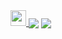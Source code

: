 

<a href="mailto:giovana.mainente@sptech.school?subject=Contato%20via%20GitHub" target="_blank" rel="noopener noreferrer" data-auth="NotApplicable" data-loopstyle="link" data-safelink="true" align="top">

  <img src="https://upload.wikimedia.org/wikipedia/commons/thumb/f/f7/Microsoft_Outlook_2013-2019_logo.svg/811px-Microsoft_Outlook_2013-2019_logo.svg.png" style="width:25px;height=25px;" >

</a>

<img src="https://github-readme-stats.vercel.app/api?username=gih-sanchez&theme=radical&show_icons=true" align="center">
<img src="https://github-readme-stats.vercel.app/api/top-langs/?username=gih-sanchez&theme=radical&show_icons=true" align="center">
